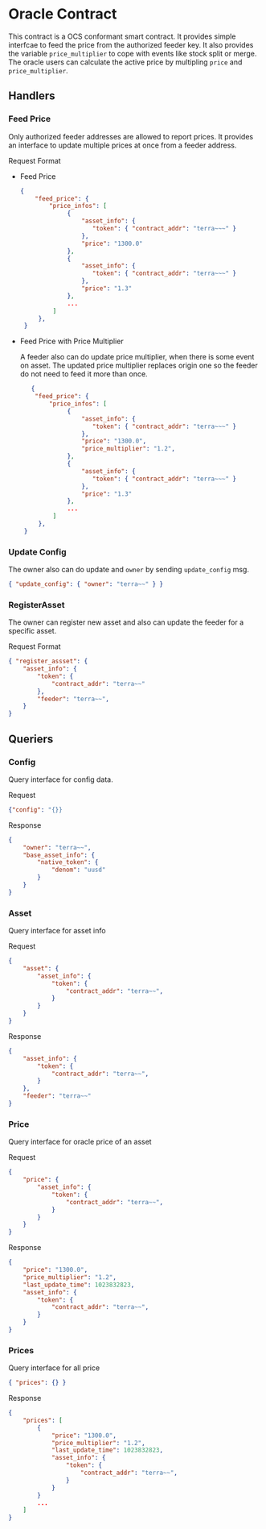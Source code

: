 # Oracle Contract

This contract is a OCS conformant smart contract. It provides simple interfcae to feed the price from the authorized feeder key. It also provides the variable `price_multiplier` to cope with events like stock split or merge. The oracle users can calculate the active price by multipling `price` and `price_multiplier`.

## Handlers

### Feed Price

Only authorized feeder addresses are allowed to report prices. It provides an interface to update multiple prices at once from a feeder address.

Request Format
* Feed Price

   ```json
   { 
       "feed_price": {
           "price_infos": [
                { 
                    "asset_info": {
                       "token": { "contract_addr": "terra~~~" }
                    }, 
                    "price": "1300.0" 
                },
                { 
                    "asset_info": {
                       "token": { "contract_addr": "terra~~~" }
                    }, 
                    "price": "1.3" 
                },
                ...
            ]
        },
    }
   ```

* Feed Price with Price Multiplier
    
   A feeder also can do update price multiplier, when there is some event on asset. The updated price multiplier replaces origin one so the feeder do not need to feed it more than once.

   ```json
      { 
       "feed_price": {
           "price_infos": [
                { 
                    "asset_info": {
                       "token": { "contract_addr": "terra~~~" }
                    }, 
                    "price": "1300.0",
                    "price_multiplier": "1.2",
                },
                { 
                    "asset_info": {
                       "token": { "contract_addr": "terra~~~" }
                    }, 
                    "price": "1.3" 
                },
                ...
            ]
        },
    }
   ```

### Update Config

The owner also can do update and `owner` by sending `update_config` msg.

```json
{ "update_config": { "owner": "terra~~" } }
```

### RegisterAsset

The owner can register new asset and also can update the feeder for a specific asset.

Request Format

```json
{ "register_assset": {
    "asset_info": { 
        "token": {
            "contract_addr": "terra~~"
        },
        "feeder": "terra~~",
    }
}
```

## Queriers
### Config
Query interface for config data.

Request

```json
{"config": "{}}
```

Response

```json
{
    "owner": "terra~~",
    "base_asset_info": {
        "native_token": {
            "denom": "uusd"
        }
    }
}
```

### Asset
Query interface for asset info

Request

```json
{
    "asset": {
        "asset_info": {
            "token": {
                "contract_addr": "terra~~",
            }
        }
    }
}
```

Response

```json
{
    "asset_info": {
        "token": {
            "contract_addr": "terra~~",
        }
    },
    "feeder": "terra~~"
}
```

### Price
Query interface for oracle price of an asset

Request

```json
{
    "price": {
        "asset_info": {
            "token": {
                "contract_addr": "terra~~",
            }
        }
    }
}
```

Response

```json
{
    "price": "1300.0",
    "price_multiplier": "1.2",
    "last_update_time": 1023832823,
    "asset_info": {
        "token": {
            "contract_addr": "terra~~",
        }
    }
}
```

### Prices
Query interface for all price

```json
{ "prices": {} }
```

Response

```json
{
    "prices": [
        {
            "price": "1300.0",
            "price_multiplier": "1.2",
            "last_update_time": 1023832823,
            "asset_info": {
                "token": {
                    "contract_addr": "terra~~",
                }
            }
        }
        ...
    ]    
}
```

